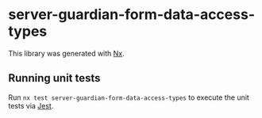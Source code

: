 # server-guardian-form-data-access-types

This library was generated with [Nx](https://nx.dev).

## Running unit tests

Run `nx test server-guardian-form-data-access-types` to execute the unit tests via [Jest](https://jestjs.io).
